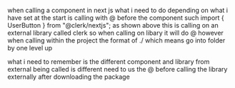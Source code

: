when calling a component in next js what i need to do depending on what i have set at the start is calling with @ before the component such import { UserButton } from "@clerk/nextjs";
as shown above this is calling on an external library called clerk so when calling on libary it will do @
however when calling within the project the format of ./ which means go into folder by one level up 

what i need to remember is the different component and library from external being called is different need to us the @ before calling the library externally after downloading the package 